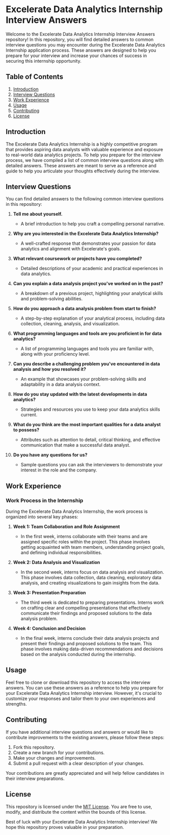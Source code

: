 # Excelerate Data Analytics Internship Interview Answers

Welcome to the Excelerate Data Analytics Internship Interview Answers repository! In this repository, you will find detailed answers to common interview questions you may encounter during the Excelerate Data Analytics Internship application process. These answers are designed to help you prepare for your interview and increase your chances of success in securing this internship opportunity.

## Table of Contents

1. [Introduction](#introduction)
2. [Interview Questions](#interview-questions)
3. [Work Experience](#work-experience)
4. [Usage](#usage)
5. [Contributing](#contributing)
6. [License](#license)

## Introduction

The Excelerate Data Analytics Internship is a highly competitive program that provides aspiring data analysts with valuable experience and exposure to real-world data analytics projects. To help you prepare for the interview process, we have compiled a list of common interview questions along with detailed answers. These answers are meant to serve as a reference and guide to help you articulate your thoughts effectively during the interview.

## Interview Questions

You can find detailed answers to the following common interview questions in this repository:

1. **Tell me about yourself.**
   - A brief introduction to help you craft a compelling personal narrative.

2. **Why are you interested in the Excelerate Data Analytics Internship?**
   - A well-crafted response that demonstrates your passion for data analytics and alignment with Excelerate's goals.

3. **What relevant coursework or projects have you completed?**
   - Detailed descriptions of your academic and practical experiences in data analytics.

4. **Can you explain a data analysis project you've worked on in the past?**
   - A breakdown of a previous project, highlighting your analytical skills and problem-solving abilities.

5. **How do you approach a data analysis problem from start to finish?**
   - A step-by-step explanation of your analytical process, including data collection, cleaning, analysis, and visualization.

6. **What programming languages and tools are you proficient in for data analytics?**
   - A list of programming languages and tools you are familiar with, along with your proficiency level.

7. **Can you describe a challenging problem you've encountered in data analysis and how you resolved it?**
   - An example that showcases your problem-solving skills and adaptability in a data analysis context.

8. **How do you stay updated with the latest developments in data analytics?**
   - Strategies and resources you use to keep your data analytics skills current.

9. **What do you think are the most important qualities for a data analyst to possess?**
   - Attributes such as attention to detail, critical thinking, and effective communication that make a successful data analyst.

10. **Do you have any questions for us?**
    - Sample questions you can ask the interviewers to demonstrate your interest in the role and the company.

## Work Experience

### Work Process in the Internship

During the Excelerate Data Analytics Internship, the work process is organized into several key phases:

1. **Week 1: Team Collaboration and Role Assignment**
   - In the first week, interns collaborate with their teams and are assigned specific roles within the project. This phase involves getting acquainted with team members, understanding project goals, and defining individual responsibilities.

2. **Week 2: Data Analysis and Visualization**
   - In the second week, interns focus on data analysis and visualization. This phase involves data collection, data cleaning, exploratory data analysis, and creating visualizations to gain insights from the data.

3. **Week 3: Presentation Preparation**
   - The third week is dedicated to preparing presentations. Interns work on crafting clear and compelling presentations that effectively communicate their findings and proposed solutions to the data analysis problem.

4. **Week 4: Conclusion and Decision**
   - In the final week, interns conclude their data analysis projects and present their findings and proposed solutions to the team. This phase involves making data-driven recommendations and decisions based on the analysis conducted during the internship.

## Usage

Feel free to clone or download this repository to access the interview answers. You can use these answers as a reference to help you prepare for your Excelerate Data Analytics Internship interview. However, it's crucial to customize your responses and tailor them to your own experiences and strengths.

## Contributing

If you have additional interview questions and answers or would like to contribute improvements to the existing answers, please follow these steps:

1. Fork this repository.
2. Create a new branch for your contributions.
3. Make your changes and improvements.
4. Submit a pull request with a clear description of your changes.

Your contributions are greatly appreciated and will help fellow candidates in their interview preparations.

## License

This repository is licensed under the [MIT License](LICENSE). You are free to use, modify, and distribute the content within the bounds of this license.

Best of luck with your Excelerate Data Analytics Internship interview! We hope this repository proves valuable in your preparation.
